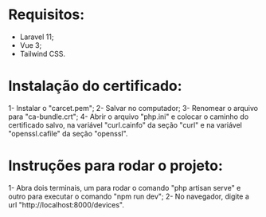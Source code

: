 # Requisitos:

- Laravel 11;
- Vue 3;
- Tailwind CSS.
  
# Instalação do certificado:

1- Instalar o "carcet.pem";
2- Salvar no computador;
3- Renomear o arquivo para "ca-bundle.crt";
4- Abrir o arquivo "php.ini" e colocar o caminho do certificado salvo, na variável "curl.cainfo" da seção "curl" e na variável "openssl.cafile" da seção "openssl".

# Instruções para rodar o projeto:

1- Abra dois terminais, um para rodar o comando "php artisan serve" e outro para executar o comando "npm run dev";
2- No navegador, digite a url "http://localhost:8000/devices".